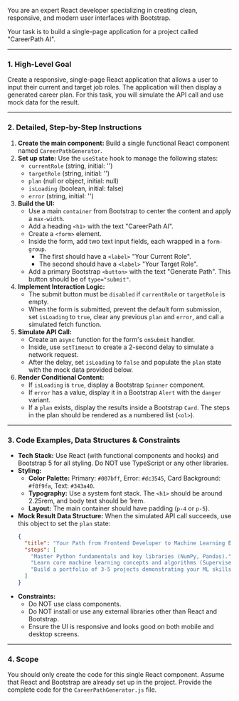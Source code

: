 You are an expert React developer specializing in creating clean, responsive, and modern user interfaces with Bootstrap.

Your task is to build a single-page application for a project called "CareerPath AI".

---

### **1. High-Level Goal**

Create a responsive, single-page React application that allows a user to input their current and target job roles. The application will then display a generated career plan. For this task, you will simulate the API call and use mock data for the result.

---

### **2. Detailed, Step-by-Step Instructions**

1.  **Create the main component:** Build a single functional React component named `CareerPathGenerator`.
2.  **Set up state:** Use the `useState` hook to manage the following states:
    - `currentRole` (string, initial: '')
    - `targetRole` (string, initial: '')
    - `plan` (null or object, initial: null)
    - `isLoading` (boolean, initial: false)
    - `error` (string, initial: '')
3.  **Build the UI:**
    - Use a main `container` from Bootstrap to center the content and apply a `max-width`.
    - Add a heading `<h1>` with the text "CareerPath AI".
    - Create a `<form>` element.
    - Inside the form, add two text input fields, each wrapped in a `form-group`.
      - The first should have a `<label>` "Your Current Role".
      - The second should have a `<label>` "Your Target Role".
    - Add a primary Bootstrap `<button>` with the text "Generate Path". This button should be of `type="submit"`.
4.  **Implement Interaction Logic:**
    - The submit button must be `disabled` if `currentRole` or `targetRole` is empty.
    - When the form is submitted, prevent the default form submission, set `isLoading` to `true`, clear any previous `plan` and `error`, and call a simulated fetch function.
5.  **Simulate API Call:**
    - Create an `async` function for the form's `onSubmit` handler.
    - Inside, use `setTimeout` to create a 2-second delay to simulate a network request.
    - After the delay, set `isLoading` to `false` and populate the `plan` state with the mock data provided below.
6.  **Render Conditional Content:**
    - If `isLoading` is `true`, display a Bootstrap `Spinner` component.
    - If `error` has a value, display it in a Bootstrap `Alert` with the `danger` variant.
    - If a `plan` exists, display the results inside a Bootstrap `Card`. The steps in the plan should be rendered as a numbered list (`<ol>`).

---

### **3. Code Examples, Data Structures & Constraints**

- **Tech Stack:** Use React (with functional components and hooks) and Bootstrap 5 for all styling. Do NOT use TypeScript or any other libraries.
- **Styling:**
  - **Color Palette:** Primary: `#007bff`, Error: `#dc3545`, Card Background: `#f8f9fa`, Text: `#343a40`.
  - **Typography:** Use a system font stack. The `<h1>` should be around 2.25rem, and body text should be 1rem.
  - **Layout:** The main container should have padding (`p-4` or `p-5`).
- **Mock Result Data Structure:** When the simulated API call succeeds, use this object to set the `plan` state:
  ```json
  {
    "title": "Your Path from Frontend Developer to Machine Learning Engineer",
    "steps": [
      "Master Python fundamentals and key libraries (NumPy, Pandas).",
      "Learn core machine learning concepts and algorithms (Supervised/Unsupervised Learning).",
      "Build a portfolio of 3-5 projects demonstrating your ML skills."
    ]
  }
  ```
- **Constraints:**
  - Do NOT use class components.
  - Do NOT install or use any external libraries other than React and Bootstrap.
  - Ensure the UI is responsive and looks good on both mobile and desktop screens.

---

### **4. Scope**

You should only create the code for this single React component. Assume that React and Bootstrap are already set up in the project. Provide the complete code for the `CareerPathGenerator.js` file.
